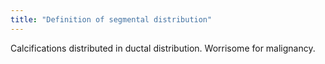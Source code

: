 ```yaml
---
title: "Definition of segmental distribution"
---
```

Calcifications distributed in ductal distribution. Worrisome for malignancy.

